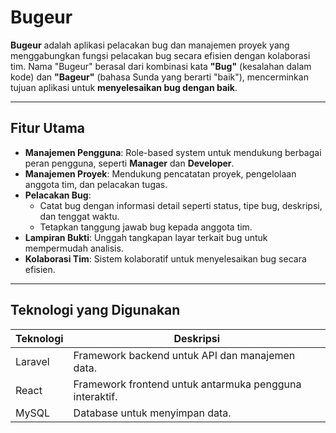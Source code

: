 # **Bugeur**

**Bugeur** adalah aplikasi pelacakan bug dan manajemen proyek yang menggabungkan fungsi pelacakan bug secara efisien dengan kolaborasi tim. Nama "Bugeur" berasal dari kombinasi kata **"Bug"** (kesalahan dalam kode) dan **"Bageur"** (bahasa Sunda yang berarti "baik"), mencerminkan tujuan aplikasi untuk **menyelesaikan bug dengan baik**.

---

## **Fitur Utama**

- **Manajemen Pengguna**: Role-based system untuk mendukung berbagai peran pengguna, seperti **Manager** dan **Developer**.
- **Manajemen Proyek**: Mendukung pencatatan proyek, pengelolaan anggota tim, dan pelacakan tugas.
- **Pelacakan Bug**:
  - Catat bug dengan informasi detail seperti status, tipe bug, deskripsi, dan tenggat waktu.
  - Tetapkan tanggung jawab bug kepada anggota tim.
- **Lampiran Bukti**: Unggah tangkapan layar terkait bug untuk mempermudah analisis.
- **Kolaborasi Tim**: Sistem kolaboratif untuk menyelesaikan bug secara efisien.

---

## **Teknologi yang Digunakan**

| **Teknologi** | **Deskripsi**                  |
|---------------|--------------------------------|
| Laravel       | Framework backend untuk API dan manajemen data. |
| React         | Framework frontend untuk antarmuka pengguna interaktif. |
| MySQL         | Database untuk menyimpan data. |
